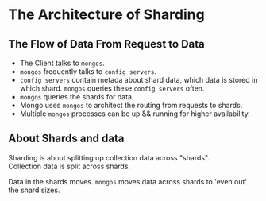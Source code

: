 # The Architecture of Sharding

## The  Flow of Data From Request to Data
- The Client talks to `mongos`.  
- `mongos` frequently talks to `config servers`.  
- `config servers` contain metada about shard data, which data is stored in which shard. `mongos` queries these `config servers` often.  
- `mongos` queries the shards for data.  
- Mongo uses `mongos` to architect the routing from requests to shards.
- Multiple `mongos` processes can be up && running for higher availability.

## About Shards and data
Sharding is about splitting up collection data across "shards".  
Collection data is split across shards.  


Data in the shards moves. `mongos` moves data across shards to 'even out' the shard sizes.  
